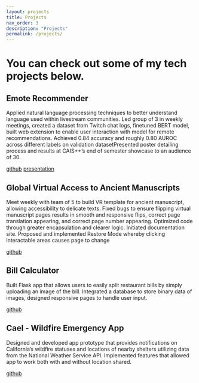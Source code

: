 ```yaml
---
layout: projects
title: Projects
nav_order: 3
description: "Projects"
permalink: /projects/
---
```


<h1>You can check out some of my tech projects below.</h1>

## Emote Recommender
<p>Applied natural language processing techniques to better understand language used within livestream communities. Led group of 3 in weekly meetings, created a dataset from Twitch chat logs, finetuned BERT model, built web extension to enable user interaction with model for remote recommendations. Achieved 0.84 accuracy and roughly 0.80 AUROC across different labels on validation datasetPresented poster detailing process and results at CAIS++’s end of semester showcase to an audience of 30.</p>

[github](https://github.com/jjessicaf/CAIS-Proj-Emote) [presentation](https://docs.google.com/presentation/d/1-vDMK1vmKV7w2So8sbAKd6_02oleM0RGWwuZ70pL-uc/edit?usp=sharing)

## Global Virtual Access to Ancient Manuscripts
<p>Meet weekly with team of 5 to build VR template for ancient manuscript, allowing accessibility to delicate texts. Fixed bugs to ensure flipping virtual manuscript pages results in smooth and responsive flips, correct page translation appearing, and correct page number appearing. Optimized code through greater encapsulation and clearer logic. Initiated documentation site. Proposed and implemented Restore Mode whereby clicking interactable areas causes page to change</p>

[github](https://github.com/jjessicaf/GVAAM)

## Bill Calculator
<p>Built Flask app that allows users to easily split restaurant bills by simply uploading an image of the bill. Integrated a database to store binary data of images, designed responsive pages to handle user input.</p>

[github](https://github.com/jjessicaf/bill-calculator)

## Cael - Wildfire Emergency App
<p>Designed and developed app prototype that provides notifications on California’s wildfire statuses and locations of nearby shelters utilizing data from the National Weather Service API. Implemented features that allowed app to work both with and without location shared.</p>

[github](https://github.com/jjessicaf/Cael)
